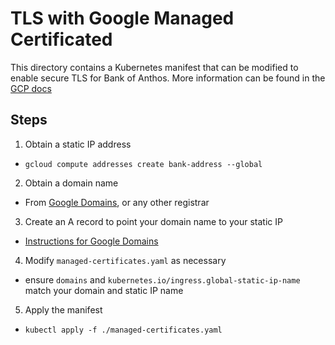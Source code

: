 # TLS with Google Managed Certificated

This directory contains a Kubernetes manifest that can be modified to enable secure TLS
for Bank of Anthos. More information can be found in the [GCP docs](https://cloud.google.com/kubernetes-engine/docs/how-to/managed-certs)

## Steps

1. Obtain a static IP address
  - `gcloud compute addresses create bank-address --global`
2. Obtain a domain name
  - From [Google Domains](https://domains.google/), or any other registrar
3. Create an A record to point your domain name to your static IP
  - [Instructions for Google Domains](https://support.google.com/domains/answer/9211383)
4. Modify `managed-certificates.yaml` as necessary
  - ensure `domains` and `kubernetes.io/ingress.global-static-ip-name` match your domain and static IP name
5. Apply the manifest
  - `kubectl apply -f ./managed-certificates.yaml`

